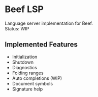 # Beef LSP
Language server implementation for Beef.  
Status: WIP

## Implemented Features
 - Initialization
 - Shutdown
 - Diagnostics
 - Folding ranges
 - Auto completions (WIP)
 - Document symbols
 - Signature help